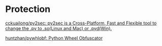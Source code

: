 # Protection
[cckuailong/py2sec: py2sec is a Cross-Platform, Fast and Flexible tool to change the .py to .so(Linux and Mac) or .pyd(Win).](https://github.com/cckuailong/py2sec)

[huntzhan/pywhlobf: Python Wheel Obfuscator](https://github.com/huntzhan/pywhlobf)